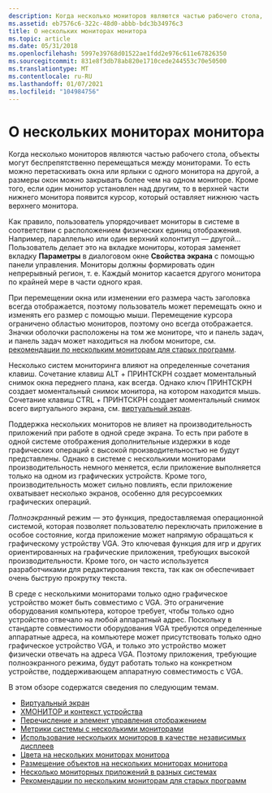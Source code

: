 ```yaml
---
description: Когда несколько мониторов являются частью рабочего стола, объекты могут беспрепятственно перемещаться между мониторами.
ms.assetid: eb7576c6-322c-48d0-abbb-bdc3b34976c3
title: О нескольких мониторах монитора
ms.topic: article
ms.date: 05/31/2018
ms.openlocfilehash: 5997e39768d01522ae1fdd2e976c611e67826350
ms.sourcegitcommit: 831e8f3db78ab820e1710cede244553c70e50500
ms.translationtype: MT
ms.contentlocale: ru-RU
ms.lasthandoff: 01/07/2021
ms.locfileid: "104984756"
---
```

# <a name="about-multiple-display-monitors"></a>О нескольких мониторах монитора

Когда несколько мониторов являются частью рабочего стола, объекты могут беспрепятственно перемещаться между мониторами. То есть можно перетаскивать окна или ярлыки с одного монитора на другой, а размеры окон можно закрывать более чем на одном мониторе. Кроме того, если один монитор установлен над другим, то в верхней части нижнего монитора появится курсор, который оставляет нижнюю часть верхнего монитора.

Как правило, пользователь упорядочивает мониторы в системе в соответствии с расположением физических единиц отображения. Например, параллельно или один верхний колонтитул — другой... Пользователь делает это на вкладке мониторы, которая заменяет вкладку **Параметры** в диалоговом окне **Свойства экрана** с помощью панели управления. Мониторы должны формировать один непрерывный регион, т. е. Каждый монитор касается другого монитора по крайней мере в части одного края.

При перемещении окна или изменении его размера часть заголовка всегда отображается, поэтому пользователь может перемещать окно и изменять его размер с помощью мыши. Перемещение курсора ограничено областью мониторов, поэтому оно всегда отображается. Значки оболочки расположены на том же мониторе, что и панель задач, и панель задач может находиться на любом мониторе, см. [рекомендации по нескольким мониторам для старых программ](multiple-monitor-considerations-for-older-programs.md).

Несколько систем мониторинга влияют на определенные сочетания клавиш. Сочетание клавиш ALT + ПРИНТСКРН создает моментальный снимок окна переднего плана, как всегда. Однако ключ ПРИНТСКРН создает моментальный снимок монитора, на котором находится мышь. Сочетание клавиш CTRL + ПРИНТСКРН создает моментальный снимок всего виртуального экрана, см. [виртуальный экран](the-virtual-screen.md).

Поддержка нескольких мониторов не влияет на производительность приложений при работе в одной среде экрана. То есть при работе в одной системе отображения дополнительные издержки в коде графических операций с высокой производительностью не будут представлены. Однако в системе с несколькими мониторами производительность немного меняется, если приложение выполняется только на одном из графических устройств. Кроме того, производительность может сильно повлиять, если приложение охватывает несколько экранов, особенно для ресурсоемких графических операций.

*Полноэкранный* режим — это функция, предоставляемая операционной системой, которая позволяет пользователю переключать приложение в особое состояние, когда приложение может напрямую обращаться к графическому устройству VGA. Это ключевая функция для игр и других ориентированных на графические приложения, требующих высокой производительности. Кроме того, он часто используется разработчиками для редактирования текста, так как он обеспечивает очень быструю прокрутку текста.

В среде с несколькими мониторами только одно графическое устройство может быть совместимо с VGA. Это ограничение оборудования компьютера, которое требует, чтобы только одно устройство отвечало на любой аппаратный адрес. Поскольку в стандарте совместимости оборудования VGA требуются определенные аппаратные адреса, на компьютере может присутствовать только одно графическое устройство VGA, и только это устройство может физически отвечать на адреса VGA. Поэтому приложения, требующие полноэкранного режима, будут работать только на конкретном устройстве, поддерживающем аппаратную совместимость с VGA.

В этом обзоре содержатся сведения по следующим темам.

-   [Виртуальный экран](the-virtual-screen.md)
-   [ХМОНИТОР и контекст устройства](hmonitor-and-the-device-context.md)
-   [Перечисление и элемент управления отображением](enumeration-and-display-control.md)
-   [Метрики системы с несколькими мониторами](multiple-monitor-system-metrics.md)
-   [Использование нескольких мониторов в качестве независимых дисплеев](using-multiple-monitors-as-independent-displays.md)
-   [Цвета на нескольких мониторах монитора](colors-on-multiple-display-monitors.md)
-   [Размещение объектов на нескольких мониторах монитора](positioning-objects-on-multiple-display-monitors.md)
-   [Несколько мониторных приложений в разных системах](multiple-monitor-applications-on-different-systems.md)
-   [Рекомендации по нескольким мониторам для старых программ](multiple-monitor-considerations-for-older-programs.md)

 

 




